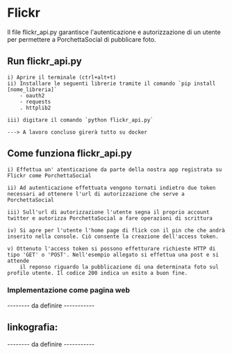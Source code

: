 # Flickr
Il file flickr_api.py garantisce l'autenticazione e autorizzazione di un utente per permettere a PorchettaSocial di pubblicare foto. 

## Run flickr_api.py
	i) Aprire il terminale (ctrl+alt+t)
	ii) Installare le seguenti librerie tramite il comando `pip install [nome_libreria]`
		- oauth2
		- requests
		. httplib2
	
	iii) digitare il comando `python flickr_api.py`
	
	---> A lavoro concluso girerà tutto su docker

## Come funziona flickr_api.py
	i) Effettua un' atenticazione da parte della nostra app registrata su Flickr come PorchettaSocial

	ii) Ad autenticazione effettuata vengono tornati indietro due token necessari ad ottenere l'url di autorizzazione che serve a PorchettaSocial

	iii) Sull'url di autorizzazione l'utente segna il proprio account twitter e autorizza PorchettaSocial a fare operazioni di scrittura

	iv) Si apre per l'utente l'home page di flick con il pin che che andrà inserito nella console. Ciò consente la creazione dell'access token. 

	v) Ottenuto l'access token si possono effetturare richieste HTTP di tipo 'GET' o 'POST'. Nell'esempio allegato si effettua una post e si attende 
		il reponso riguardo la pubblicazione di una determinata foto sul profilo utente. Il codice 200 indica un esito a buon fine.

### Implementazione come pagina web
-------- da definire -----------

## linkografia:
-------- da definire -----------
